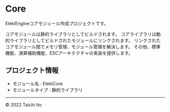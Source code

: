 # Core

ElekiEngineコアモジュール作成プロジェクトです。

コアモジュールは静的ライブラリとしてビルドされます。
コアライブラリは動的ライブラリとしてビルドされたモジュールにリンクされます。
リンクされたコアモジュール間でメモリ管理、モジュール管理を解決します。
その他、標準機能、演算補助機能、ESCアーキテクチャの実装を提供します。

## プロジェクト情報
- モジュール名 : ElekiCore
- モジュールタイプ : 静的ライブラリ

***
© 2022 Taichi Ito

